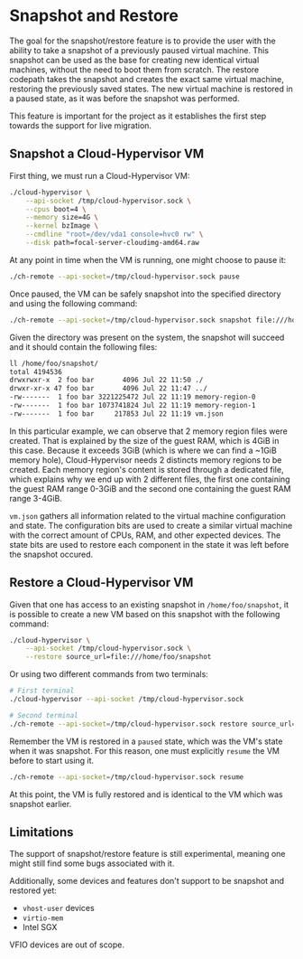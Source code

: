 # Snapshot and Restore

The goal for the snapshot/restore feature is to provide the user with the
ability to take a snapshot of a previously paused virtual machine. This
snapshot can be used as the base for creating new identical virtual machines,
without the need to boot them from scratch. The restore codepath takes the
snapshot and creates the exact same virtual machine, restoring the previously
saved states. The new virtual machine is restored in a paused state, as it was
before the snapshot was performed.

This feature is important for the project as it establishes the first step
towards the support for live migration.

## Snapshot a Cloud-Hypervisor VM

First thing, we must run a Cloud-Hypervisor VM:

```bash
./cloud-hypervisor \
    --api-socket /tmp/cloud-hypervisor.sock \
    --cpus boot=4 \
    --memory size=4G \
    --kernel bzImage \
    --cmdline "root=/dev/vda1 console=hvc0 rw" \
    --disk path=focal-server-cloudimg-amd64.raw
```

At any point in time when the VM is running, one might choose to pause it:

```bash
./ch-remote --api-socket=/tmp/cloud-hypervisor.sock pause
```

Once paused, the VM can be safely snapshot into the specified directory and
using the following command:

```bash
./ch-remote --api-socket=/tmp/cloud-hypervisor.sock snapshot file:///home/foo/snapshot
```

Given the directory was present on the system, the snapshot will succeed and
it should contain the following files:

```bash
ll /home/foo/snapshot/
total 4194536
drwxrwxr-x  2 foo bar       4096 Jul 22 11:50 ./
drwxr-xr-x 47 foo bar       4096 Jul 22 11:47 ../
-rw-------  1 foo bar 3221225472 Jul 22 11:19 memory-region-0
-rw-------  1 foo bar 1073741824 Jul 22 11:19 memory-region-1
-rw-------  1 foo bar     217853 Jul 22 11:19 vm.json
```

In this particular example, we can observe that 2 memory region files were
created. That is explained by the size of the guest RAM, which is 4GiB in this
case. Because it exceeds 3GiB (which is where we can find a ~1GiB memory hole),
Cloud-Hypervisor needs 2 distincts memory regions to be created. Each memory
region's content is stored through a dedicated file, which explains why we end
up with 2 different files, the first one containing the guest RAM range 0-3GiB
and the second one containing the guest RAM range 3-4GiB.

`vm.json` gathers all information related to the virtual machine configuration
and state. The configuration bits are used to create a similar virtual machine
with the correct amount of CPUs, RAM, and other expected devices. The state
bits are used to restore each component in the state it was left before the
snapshot occured.

## Restore a Cloud-Hypervisor VM

Given that one has access to an existing snapshot in `/home/foo/snapshot`,
it is possible to create a new VM based on this snapshot with the following 
command:

```bash
./cloud-hypervisor \
    --api-socket /tmp/cloud-hypervisor.sock \
    --restore source_url=file:///home/foo/snapshot
```

Or using two different commands from two terminals:

```bash
# First terminal
./cloud-hypervisor --api-socket /tmp/cloud-hypervisor.sock

# Second terminal
./ch-remote --api-socket=/tmp/cloud-hypervisor.sock restore source_url=file:///home/foo/snapshot
```

Remember the VM is restored in a `paused` state, which was the VM's state when
it was snapshot. For this reason, one must explicitly `resume` the VM before to
start using it.

```bash
./ch-remote --api-socket=/tmp/cloud-hypervisor.sock resume
```

At this point, the VM is fully restored and is identical to the VM which was
snapshot earlier.

## Limitations

The support of snapshot/restore feature is still experimental, meaning one
might still find some bugs associated with it.

Additionally, some devices and features don't support to be snapshot and
restored yet:
- `vhost-user` devices
- `virtio-mem`
- Intel SGX

VFIO devices are out of scope.
